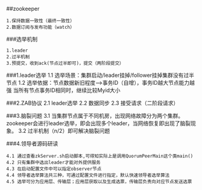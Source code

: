 ##zookeeper

    1.保持数据一致性（最终一致性）
    2.数据订阅与发布功能（watch）

###选举机制

    1.leader
    2.过半机制
    3.预提交，收到ack(节点过半即可)，提交（两阶段提交）

###1.leader选举
	1.1 选举场景：集群启动/leader挂掉/follower挂掉集群没有过半节点
	1.2 选举依据：节点数据新旧程度-->事务ID（自增），事务ID越大节点能力越强
				  当所有节点事务ID相同时，继续比较Myid大小
				  
###2.ZAB协议
	2.1 leader选举
	2.2 数据同步
	2.3 接受请求（二阶段请求）
	
###3.脑裂问题
	3.1 当集群节点属于不同机房，出现网络故障分为两个集群。zookeeper会进行leader选举，即会出现多个leader，当网络恢复即出现了脑裂现象。
	3.2 过半机制（n/2）即可解决脑裂问题
	
###4.领导者源码研读

	4.1 通过查看zkServer.sh启动脚本,可得知实际上是调用QuorumPeerMain这个类main()
	4.2 只有集群中选出leader才能对外提供服务
	4.3 在启动配置文件中可以指定observer节点
	4.4 领导者选举算法共三种，可通过配置文件进行指定，默认快速领导者选举算法
	4.5 选举可分为应用层、传输层；应用层获取以及生成选票，传输层负责向对应节点发送选票
